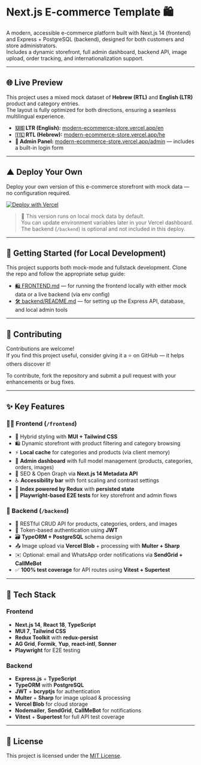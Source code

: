 # Next.js E-commerce Template 🛍️

A modern, accessible e-commerce platform built with Next.js 14 (frontend) and Express + PostgreSQL (backend), designed for both customers and store administrators.
<br/>Includes a dynamic storefront, full admin dashboard, backend API, image upload, order tracking, and internationalization support.

---

## 🌐 Live Preview

This project uses a mixed mock dataset of **Hebrew (RTL)** and **English (LTR)** product and category entries.  
The layout is fully optimized for both directions, ensuring a seamless multilingual experience.

- **🇺🇸 LTR (English):** [modern-ecommerce-store.vercel.app/en](https://modern-ecommerce-store.vercel.app/en)
- **🇮🇱 RTL (Hebrew):** [modern-ecommerce-store.vercel.app/he](https://modern-ecommerce-store.vercel.app/he)
- **🔐 Admin Panel:** [modern-ecommerce-store.vercel.app/admin](https://modern-ecommerce-store.vercel.app/admin) — includes a built-in login form

---

## ▲ Deploy Your Own

Deploy your own version of this e-commerce storefront with mock data — no configuration required.

[![Deploy with Vercel](https://vercel.com/button)](https://vercel.com/new/clone?repository-url=https://github.com/giladfuchs/next-ecommerce)

> 🧪 This version runs on local mock data by default.  
> You can update environment variables later in your Vercel dashboard.  
> The backend (`/backend`) is optional and not included in this deploy.

---

## 🚀 Getting Started (for Local Development)

This project supports both mock-mode and fullstack development. Clone the repo and follow the appropriate setup guide:

- [🛍️ FRONTEND.md](./FRONTEND.md) — for running the frontend locally with either mock data or a live backend (via env config)
- [🛠️ backend/README.md](./backend/README.md) — for setting up the Express API, database, and local admin tools

---

## 🤝 Contributing

Contributions are welcome!  
If you find this project useful, consider giving it a ⭐ on GitHub — it helps others discover it!

To contribute, fork the repository and submit a pull request with your enhancements or bug fixes.

---

## ✨ Key Features

### 🧑‍💻 Frontend (`/frontend`)

- 💅 Hybrid styling with **MUI + Tailwind CSS**
- 🛍️ Dynamic storefront with product filtering and category browsing
- ⚡ **Local cache** for categories and products (via client memory)
- 🧾 **Admin dashboard** with full model management (products, categories, orders, images)
- 🧠 SEO & Open Graph via **Next.js 14 Metadata API**
- ♿ **Accessibility bar** with font scaling and contrast settings
- 🛒 **Index powered by Redux** with **persisted state**
- 🧪 **Playwright-based E2E tests** for key storefront and admin flows

### 🔌 Backend (`/backend`)

- 🔄 RESTful CRUD API for products, categories, orders, and images
- 🔐 Token-based authentication using **JWT**
- 🗃️ **TypeORM + PostgreSQL** schema design
- 📤 Image upload via **Vercel Blob** + processing with **Multer + Sharp**
- ✉️ Optional: email and WhatsApp order notifications via **SendGrid + CallMeBot**
- ✅ **100% test coverage** for API routes using **Vitest + Supertest**

---

## 🧩 Tech Stack

### Frontend

- **Next.js 14**, **React 18**, **TypeScript**
- **MUI 7**, **Tailwind CSS**
- **Redux Toolkit** with **redux-persist**
- **AG Grid**, **Formik**, **Yup**, **react-intl**, **Sonner**
- **Playwright** for E2E testing

### Backend

- **Express.js** + **TypeScript**
- **TypeORM** with **PostgreSQL**
- **JWT** + **bcryptjs** for authentication
- **Multer** + **Sharp** for image upload & processing
- **Vercel Blob** for cloud storage
- **Nodemailer**, **SendGrid**, **CallMeBot** for notifications
- **Vitest** + **Supertest** for full API test coverage

---

## 📄 License

This project is licensed under the [MIT License](./LICENSE).
